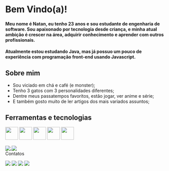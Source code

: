 # Bem Vindo(a)!

#### Meu nome é Natan, eu tenho 23 anos e sou estudante de engenharia de software. Sou apaixonado por tecnologia desde criança, e minha atual ambição é crescer na área, adquirir conhecimento e aprender com outros profissionais. 
#### Atualmente estou estudando Java, mas já possuo um pouco de experiência com programação front-end usando Javascript.

## Sobre mim
- Sou viciado em chá e café (e monster);
- Tenho 3 gatos com 3 personalidades diferentes;
- Dentre meus passatempos favoritos, estão jogar, ver anime e série;
- E também gosto muito de ler artigos dos mais variados assuntos;

## Ferramentas e tecnologias
<p>
<img <img src="https://cdn.jsdelivr.net/gh/devicons/devicon/icons/flutter/flutter-original.svg" width="40" height="40" />
<img src="https://cdn.jsdelivr.net/gh/devicons/devicon/icons/javascript/javascript-original.svg" width="40" height="40"/>
<img src="https://cdn.jsdelivr.net/gh/devicons/devicon/icons/java/java-original.svg" width="40" height="40"/>
<img src="https://cdn.jsdelivr.net/gh/devicons/devicon/icons/git/git-original.svg" width="40" height="40"/>
<img src="https://cdn.jsdelivr.net/gh/devicons/devicon/icons/linux/linux-original.svg" width="40" height="40"/>

</p>

          

          
          
<div> 
     <a href="">
      <img align="center" src="https://github-readme-stats-sigma-five.vercel.app/api?username=Nrdias&show_icons=true&include_all_commits=true&count_private=true&theme=react&line_height=33" />
    </a>
    <a href="">
      <img align="center" src="https://github-readme-stats-sigma-five.vercel.app/api/top-langs/?username=Nrdias&theme=react&line_height=30&hide=css"/>
    </a>
</div

### Contatos

<a href="https://www.linkedin.com/in/natanrdias" target="_blank"><img src="https://img.shields.io/badge/-LinkedIn-%230077B5?style=for-the-badge&logo=linkedin&logoColor=white" target="_blank"></a>
<a href="mailto:natan.nrdias@gmail.com"><img src="https://img.shields.io/badge/Gmail-D14836?style=for-the-badge&logo=gmail&logoColor=white" target="_blank"></a>
<a href="mailto:natan.nrdias@hotmail.com"><img src="https://img.shields.io/badge/Outlook-0078D4?style=for-the-badge&logo=microsoft-outlook&logoColor=white"></a>
<a href="https://twitter.com/natanrdias" > <img src="https://img.shields.io/badge/Twitter-1DA1F2?style=for-the-badge&logo=twitter&logoColor=white"></a>
